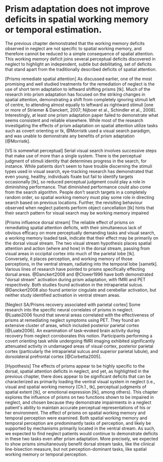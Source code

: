 Prism adaptation does not improve deficits in spatial working memory or temporal estimation.
============================================================================================

The previous chapter demonstrated that the working memory deficits
observed in neglect are not specific to spatial working memory,
and therefore cannot be reduced to a simple consequence of spatial
attention. This working memory deficit joins several perceptual
deficits discovered in neglect to highlight an independent, subtle
but debilitating, set of deficits that stand apart from the
traditionally described deficits of spatial attention.

[Prisms remediate spatial attention] As discussed earlier, one of
the most promising and well studied treatments for the remediation
of neglect is the use of short term adaptation to leftward
shifting prisms [tk]. Much of the research into prism adaptation
has focused on the striking changes in spatial attention,
demonstrating a shift from completely ignoring stimuli left of
centre, to attending almost equally to leftward as rightward
stimuli [one or more of Striemer & Danckert, 2007; Nijboer et al.,
Schindler et al., 2008]. Interestingly, at least one prism
adaptation paper failed to demonstrate what seems consistent and
reliable elsewhere. While most of the research investigating the
effects of prism adaptation on spatial attention utilize tasks
such as covert orienting or tk, @Morristk used a visual search
paradigm, and was unable to demonstrate any benefits of prism
adaptation [@Morristk].

[VS is somewhat perceptual] Serial visual search involves
successive steps that make use of more than a single system. There
is the perceptual judgment of stimuli identity that determines
progress in the search, for instance. While patients don't seem to
have trouble discerning the stimuli types used in visual search,
eye-tracking research has demonstrated that even young, healthy,
individuals fixate but fail to identify targets occasionally [tk],
so reduced perceptual judgment could play a role in diminishing
performance. That diminished performance could also come from the
search algorithm. People don't search targets in a completely
random order, so spatial working memory must play some role in
directing search based on previous locations. Further, the
revisiting behaviour observed when neglect patients perform object
cancellation [tk] hints that their search pattern for visual
search may be working memory impaired

[Prisms influence dorsal stream] The reliable effect of prisms on
remediating spatial attention deficits, with their simultaneous
lack of obvious efficacy on more perceptually demanding tasks and
visual search, a working memory loaded task, indicate that their
effect may be primarily on the dorsal visual stream. The two
visual stream hypothesis places spatial attention and action
(where and how) in the dorsal stream, passing from visual areas in
occipital cortex into much of the parietal lobe [tk]. Conversely,
it places perception, and working memory of those perceptions, in
the ventral stream, radiating into the temporal lobe [sametk].
Various lines of research have pointed to prisms specifically
effecting dorsal areas. @Danckert2008 and @Clower1996 have both
demonstrated "dorsal stream" activation during prism adaptation,
with fMRI and PET respectively. Both studies found activation in
the intraparietal sulcus. @Danckert2008 also found anterior
cingulate and cerebellar activation, but neither study identified
activation in ventral stream areas.

[Neglect SA/Prisms recovery associated with parietal cortex] Some
research into the specific neural correlates of prisms in neglect.
@Luatei2006 found that several areas correlated with the
effectiveness of prisms at remediating neglect symptoms using PET.
They found an extensive cluster of areas, which included posterior
parietal cortex [@Luate2006]. An examination of task-evoked brain
activity during recovery from neglect corroborates this notion.
Participants performing a covert orienting task while undergoing
fMRI imaging exhibited significantly attenuated activity in
undamaged areas of visual cortex, posterior parietal cortex
(particularly the intraparietal sulcus and superior parietal
lubule), and dorsolateral prefrontal cortex [@Corbetta2005].

[Hypothesis] The effects of prisms appear to be highly specific to
the dorsal, spatial attention deficits in neglect, and yet, as
highlighted in the previous chapter, there does appear to be
significant deficits that can be characterized as primarily
loading the ventral visual system in neglect (i.e., visual and
spatial working memory [Ch.1., tk], perceptual judgments of
spatial extent [tk], or emotional expression [tk], among others).
This chapter explores the influence of prisms on two functions
shown to be impaired in neglect, and chosen because they
demonstrate impairments in a neglect patient's ability to maintain
accurate perceptual representations of his or her environment. The
effect of prisms on spatial working memory and temporal perception
were examined. Both spatial working memory and temporal perception
are predominantly tasks of perception, and likely be supported by
mechanisms primarily located in the ventral stream. As such, we
expected to find neglect patients would continue to demonstrate
deficits in these two tasks even after prism adaptation. More
precisely, we expected to show prisms simultaneously benefit
dorsal stream tasks, like the clinical line-bisection measure, but
not perception-dominant tasks, like spatial working memory or
temporal perception.

